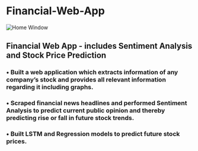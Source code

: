 # Financial-Web-App
![Home Window](https://raw.github.com/rohillayash20/Financial-Web-App/src/home.png)
## Financial Web App - includes Sentiment Analysis and Stock Price Prediction
### • Built a web application which extracts information of any company’s stock and provides all relevant information regarding it including graphs.
### • Scraped financial news headlines and performed Sentiment Analysis to predict current public opinion and thereby predicting rise or fall in future stock trends.
### • Built LSTM and Regression models to predict future stock prices.
